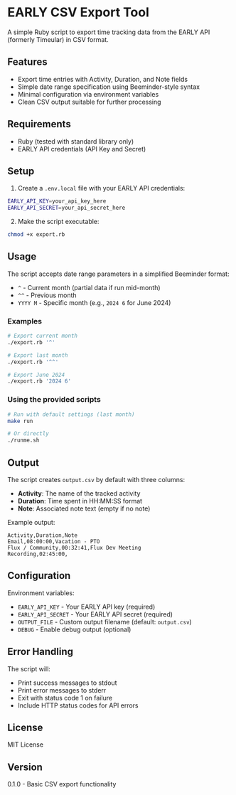 # EARLY CSV Export Tool

A simple Ruby script to export time tracking data from the EARLY API (formerly Timeular) in CSV format.

## Features

- Export time entries with Activity, Duration, and Note fields
- Simple date range specification using Beeminder-style syntax
- Minimal configuration via environment variables
- Clean CSV output suitable for further processing

## Requirements

- Ruby (tested with standard library only)
- EARLY API credentials (API Key and Secret)

## Setup

1. Create a `.env.local` file with your EARLY API credentials:
```bash
EARLY_API_KEY=your_api_key_here
EARLY_API_SECRET=your_api_secret_here
```

2. Make the script executable:
```bash
chmod +x export.rb
```

## Usage

The script accepts date range parameters in a simplified Beeminder format:

- `^` - Current month (partial data if run mid-month)
- `^^` - Previous month
- `YYYY M` - Specific month (e.g., `2024 6` for June 2024)

### Examples

```bash
# Export current month
./export.rb '^'

# Export last month
./export.rb '^^'

# Export June 2024
./export.rb '2024 6'
```

### Using the provided scripts

```bash
# Run with default settings (last month)
make run

# Or directly
./runme.sh
```

## Output

The script creates `output.csv` by default with three columns:
- **Activity**: The name of the tracked activity
- **Duration**: Time spent in HH:MM:SS format
- **Note**: Associated note text (empty if no note)

Example output:
```csv
Activity,Duration,Note
Email,08:00:00,Vacation - PTO
Flux / Community,00:32:41,Flux Dev Meeting
Recording,02:45:00,
```

## Configuration

Environment variables:
- `EARLY_API_KEY` - Your EARLY API key (required)
- `EARLY_API_SECRET` - Your EARLY API secret (required)
- `OUTPUT_FILE` - Custom output filename (default: `output.csv`)
- `DEBUG` - Enable debug output (optional)

## Error Handling

The script will:
- Print success messages to stdout
- Print error messages to stderr
- Exit with status code 1 on failure
- Include HTTP status codes for API errors

## License

MIT License

## Version

0.1.0 - Basic CSV export functionality
